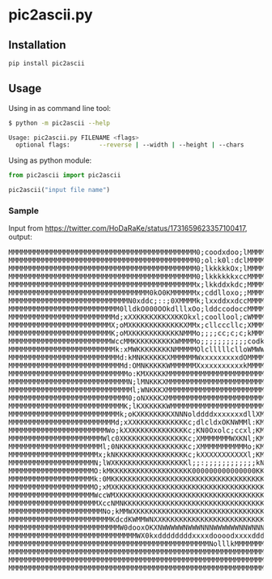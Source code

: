 # pic2ascii.py

## Installation

```sh
pip install pic2ascii
```

## Usage

Using in as command line tool:

```bash
$ python -m pic2ascii --help

Usage: pic2ascii.py FILENAME <flags>
  optional flags:        --reverse | --width | --height | --chars
```

Using as python module:

```python
from pic2ascii import pic2ascii

pic2ascii("input file name")
```

### Sample

Input from https://twitter.com/HoDaRaKe/status/1731659623357100417, output:

<pre>
MMMMMMMMMMMMMMMMMMMMMMMMMMMMMMMMMMMMMMMMMMMM0;coodxdoo;lMMMMMMMMMMMMMMMMMMMMMMMMMMMMMMMMMMMMMMMMMMMM
MMMMMMMMMMMMMMMMMMMMMMMMMMMMMMMMMMMMMMMMMMMM0;ol:k0l:dclMMMMMMMMMMMMMMMMMMMMMMMMMMMMMMMMMMMMMMMMMMMM
MMMMMMMMMMMMMMMMMMMMMMMMMMMMMMMMMMMMMMMMMMMM0;lkkkkkOx;lMMMMMMMMMMMMMMMMMMMMMMMMMMMMMMMMMMMMMMMMMMMM
MMMMMMMMMMMMMMMMMMMMMMMMMMMMMMMMMMMMMMMMMMMM0;lkkkkkkxccMMMMMMMMMMMMMMMMMMMMMMMMMMMMMMMMMMMMMMMMMMMM
MMMMMMMMMMMMMMMMMMMMMMMMMMMMMMMMMMMMMMMMMMMMx;lkkddxkdc;MMMMMMMMMMMMMMMMMMMMMMMMMMMMMMMMMMMMMMMMMMMM
MMMMMMMMMMMMMMMMMMMMMMMMMMMMMMMMM0kO0KMMMMMMx;cddlloxo;;MMMMMMMMMMMMMMMMMMMMMMMMMMMMMMMMMMMMMMMMMMMM
MMMMMMMMMMMMMMMMMMMMMMMMMMMMN0xddc;::;0XMMMMk;lxxddxxdccMMMMMMMMMMMMNKKXWMMMMMMMMMMMMMMMMMMMMMMMMMMM
MMMMMMMMMMMMMMMMMMMMMMMMMM0lldkO000OOkdlllxOo;lddccodoccMMMMMMMMMMKllkOxcoNMMMMMMMMMMMMMMMMMMMMMMMMM
MMMMMMMMMMMMMMMMMMMMMMMMMd;xXXKKKKXKKXXKKOkxl;coollool;cWMMMMMMMM0;oMMMMMl;XMMMMMMMMMMMMMMMMMMMMMMMM
MMMMMMMMMMMMMMMMMMMMMMMMX;oMXKKKKKKKKKKKKXMMx;cllcccllc;XMMMMMMM0;lMMMMMMX;lMMMMMMMMMMMMMMMMMMMMMMMM
MMMMMMMMMMMMMMMMMMMMMMMMK;oMXKKKKKKKKKKKNMMMo;;;;cc;c;c;kMMMMMNx;xMMMMMMMW;lMMMMMMMMMMMMMMMMMMMMMMMM
MMMMMMMMMMMMMMMMMMMMMMMMWccMMKKKKKKKKKKWMMMMo;;;;;;;;;;;codkxooxNMMMMMMMM0;xMMMMMMMMMMMMMMMMMMMMMMMM
MMMMMMMMMMMMMMMMMMMMMMMMMk:xMWKKKKKKKKNMMMMMOlclllllclloWMWWWMMMMMMMMMMMMccNMMMMMMMMMMMMMMMMMMMMMMMM
MMMMMMMMMMMMMMMMMMMMMMMMMMd:kMNKKKKKKXMMMMMMWxxxxxxxxxdOMMMMMMMMMMMMMMMMl;KMMMMMMMMMMMMMMMMMMMMMMMMM
MMMMMMMMMMMMMMMMMMMMMMMMMMMd:OMNKKKKKWMMMMMMXxxxxxxxxxxkMMMMMMMMMMMMMMMl;0MMMMMMMMMMMMMMMMMMMMMMMMMM
MMMMMMMMMMMMMMMMMMMMMMMMMMMMo:KMXKKKKMMMMMMMMMMMMMMMMMMMMMMMMMMMMMMMMMd;0MMMMMMMMMMMMMMMMMMMMMMMMMMM
MMMMMMMMMMMMMMMMMMMMMMMMMMMMN;lMNKKKXMMMMMMMMMMMMMMMMMMMMMMMMMMMMMMMMK;dMMMMMMMMMMMMMMMMMMMMMMMMMMMM
MMMMMMMMMMMMMMMMMMMMMMMMMMMMMl;WNKKKXMMMMMMMMMMMMMMMMMMMMMMMMMMMMMMMMk;kMMMMMMMMMMMMMMMMMMMMMMMMMMMM
MMMMMMMMMMMMMMMMMMMMMMMMMMMM0;oNXKKKXMMMMMMMMMMMMMMMMMMMMMMMMMMMMMMMMN;lMMMMMMMMMMMMMMMMMMMMMMMMMMMM
MMMMMMMMMMMMMMMMMMMMMMMMMMMK;lKXKKKKKWMMMMMMMMMMMMMMMMMMMMMMMMMMN0O0NMK:oMMMMMMMMMMMMMMMMMMMMMMMMMMM
MMMMMMMMMMMMMMMMMMMMMMMMMMk;oKXKKKKKKKXNNNolddddxxxxxxxdllXMNNKl;k0x;oM0;cXMMMMMMMMMMMMMMMMMMMMMMMMM
MMMMMMMMMMMMMMMMMMMMMMMMMd;xXXKKKKKKKKKKKKc;dlcldxOKNWMMl:KMKKx:oMMMo:KMOc:0MMMMMMMMMMMMMMMMMMMMMMMM
MMMMMMMMMMMMMMMMMMMMMMMWo;kXXKKKKKKKKKKKKKc;KN0Oxolc;ccxl;KMKXx;o0oKo;KMX0l:kMMMMMMMMMMMMMMMMMMMMMMM
MMMMMMMMMMMMMMMMMMMMMMWlc0XKKKKKKKKKKKKKKKc;XMMMMMMMWXKNl;KMKXx;oMWMo;KMKKKo:xMMMMMMMMMMMMMMMMMMMMMM
MMMMMMMMMMMMMMMMMMMMMMl;0NKKKKKKKKKKKKKKKKc;XMMMMMMMMMMMo;KMKXx;cOkOc;KMKKKKl:OMMMMMMMMMMMMMMMMMMMMM
MMMMMMMMMMMMMMMMMMMMMx;kNKKKKKKKKKKKKKKKKKc;kXXXXXXXXXXXl;KMKXx::,,:;;KMKKKK0c;NMMMMMMMMMMMMMMMMMMMM
MMMMMMMMMMMMMMMMMMMMN;lWXKKKKKKKKKKKKKKKKKl;;:;;;;;;;;;;;;kNKXx;lX0Kl;KMKKKKXx:oMMMMMMMMMMMMMMMMMMMM
MMMMMMMMMMMMMMMMMMMMO:kMKKKKKKKKKKKKKKKKKKK000000000000000KKKXx;oMMMo;KMKKKKK0c;MMMMMMMMMMMMMMMMMMMM
MMMMMMMMMMMMMMMMMMMMk:0MKKKKKKKKKKKKKKKKKKKKKKKKKKKKKKKKKKKKKXx;ckxkc;KMKKKKKKc;NMMMMMMMMMMMMMMMMMMM
MMMMMMMMMMMMMMMMMMMMO;xMXKKKKKKKKKKKKKKKKKKKKKKKKKKKKKKKKKKKKXx:;:,:;;KWKKKKK0;cMMMMMMMMMMMMMMMMMMMM
MMMMMMMMMMMMMMMMMMMMWccWMXKKKKKKKKKKKKKKKKKKKKKKKKKKKKKKKKKKKXk;;xOx;c0XKKKKXd;xMMMMMMMMMMMMMMMMMMMM
MMMMMMMMMMMMMMMMMMMMMXccNMNKKKKKKKKKKKKKKKKKKKKKKKKKKKKKKKKKKKKOdooodOXKKKXKd;oMMMMMMMMMMMMMMMMMMMMM
MMMMMMMMMMMMMMMMMMMMMMNo;kMMWXKKKKKKKKKKKKKKKKKKKKKKKKKKKKKKKKKKXKKKXKKKXKOlckMMMMMMMMMMMMMMMMMMMMMM
MMMMMMMMMMMMMMMMMMMMMMMMKdcdKWMMWNXXKKKKKKKKKKKKKKKKKKKKKKKKKKKKKKXXXXK0xlcxWMMMMMMMMMMMMMMMMMMMMMMM
MMMMMMMMMMMMMMMMMMMMMMMMMMW0dooxOKXNWWWWWNWWWNNNWWWWWWNNWNNNNNNNXK0OxdookXMMMMMMMMMMMMMMMMMMMMMMMMMM
MMMMMMMMMMMMMMMMMMMMMMMMMMMMMMWX0kxddddddddxxxxdoooodxxxxddddddddxkOKNMMMMMMMMMMMMMMMMMMMMMMMMMMMMMM
MMMMMMMMMMMMMMMMMMMMMMMMMMMMMMMMMMMMMMMMMMMMMMMNolllkMMMMMMMMMMMMMMMMMMMMMMMMMMMMMMMMMMMMMMMMMMMMMMM
MMMMMMMMMMMMMMMMMMMMMMMMMMMMMMMMMMMMMMMMMMMMMMMMMMMMMMMMMMMMMMMMMMMMMMMMMMMMMMMMMMMMMMMMMMMMMMMMMMMM
MMMMMMMMMMMMMMMMMMMMMMMMMMMMMMMMMMMMMMMMMMMMMMMMMMMMMMMMMMMMMMMMMMMMMMMMMMMMMMMMMMMMMMMMMMMMMMMMMMMM
MMMMMMMMMMMMMMMMMMMMMMMMMMMMMMMMMMMMMMMMMMMMMMMMMMMMMMMMMMMMMMMMMMMMMMMMMMMMMMMMMMMMMMMMMMMMMMMMMMMM
</pre>
